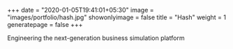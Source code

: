 +++
date = "2020-01-05T19:41:01+05:30"
image = "images/portfolio/hash.jpg"
showonlyimage = false
title = "Hash"
weight = 1
generatepage = false
+++

Engineering the next-generation business simulation platform
